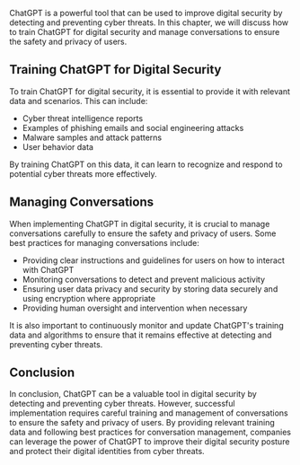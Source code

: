 
ChatGPT is a powerful tool that can be used to improve digital security by detecting and preventing cyber threats. In this chapter, we will discuss how to train ChatGPT for digital security and manage conversations to ensure the safety and privacy of users.

Training ChatGPT for Digital Security
-------------------------------------

To train ChatGPT for digital security, it is essential to provide it with relevant data and scenarios. This can include:

* Cyber threat intelligence reports
* Examples of phishing emails and social engineering attacks
* Malware samples and attack patterns
* User behavior data

By training ChatGPT on this data, it can learn to recognize and respond to potential cyber threats more effectively.

Managing Conversations
----------------------

When implementing ChatGPT in digital security, it is crucial to manage conversations carefully to ensure the safety and privacy of users. Some best practices for managing conversations include:

* Providing clear instructions and guidelines for users on how to interact with ChatGPT
* Monitoring conversations to detect and prevent malicious activity
* Ensuring user data privacy and security by storing data securely and using encryption where appropriate
* Providing human oversight and intervention when necessary

It is also important to continuously monitor and update ChatGPT's training data and algorithms to ensure that it remains effective at detecting and preventing cyber threats.

Conclusion
----------

In conclusion, ChatGPT can be a valuable tool in digital security by detecting and preventing cyber threats. However, successful implementation requires careful training and management of conversations to ensure the safety and privacy of users. By providing relevant training data and following best practices for conversation management, companies can leverage the power of ChatGPT to improve their digital security posture and protect their digital identities from cyber threats.
